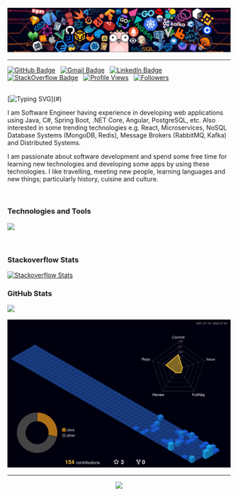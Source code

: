 <img src='images/header_01.png' alt="header"></img>
<hr/>


[![GitHub Badge](https://img.shields.io/badge/GitHub-100000?style=flat&logo=github&logoColor=white)](https://github.com/yildizmy)&nbsp;&nbsp;
[![Gmail Badge](https://img.shields.io/badge/Gmail-D14836?style=flat&logo=gmail&logoColor=white)](mailto:yildizmy@gmail.com)&nbsp;&nbsp;
[![LinkedIn Badge](https://img.shields.io/badge/LinkedIn-0077B5?style=flat&logo=linkedin&logoColor=white)](https://linkedin.com/in/yildizmurat)&nbsp;&nbsp;
[![StackOverflow Badge](https://img.shields.io/stackexchange/stackoverflow/r/1604048?style=flat&logo=stackoverflow&color=orange&label=StackOverflow)](https://stackoverflow.com/users/1604048/murat-y%c4%b1ld%c4%b1z?tab=profile)&nbsp;&nbsp;
[![Profile Views](https://komarev.com/ghpvc/?username=yildizmy&style=flat&label=Profile%20views)](#)&nbsp;&nbsp;
[![Followers](https://img.shields.io/github/followers/yildizmy.svg?style=social&label=Follow)](https://github.com/yildizmy?tab=followers)&nbsp;&nbsp;

<br/>[![Typing SVG](https://readme-typing-svg.herokuapp.com?font=comfortaa&center=false&color=EF8236&size=25&height=40&lines=Hello+world!;¡Hola+mundo!;Hallo+wereld!;Merhaba+dünya!;Привіт+світ!;Ciao+mondo!;Hallo+welt!;Bonjour+monde!;Helló+világ!;Γειά+σου+κόσμε!;Hei+maailma!;こんにちは世界！;Witaj+świecie!;Hej+världen!;Tere+maailm!)](#)

I am Software Engineer having experience in developing web applications using Java, C#, Spring Boot, .NET Core, Angular,
PostgreSQL, etc. Also interested in some trending technologies e.g. React, Microservices, NoSQL Database
Systems (MongoDB, Redis), Message Brokers (RabbitMQ, Kafka) and Distributed Systems.

I am passionate about software development and spend some free time for learning new technologies and developing some apps
by using these technologies. I like travelling, meeting new people, learning languages and new things; particularly
history, cuisine and culture.

<br/>


### Technologies and Tools
<p>
<img src="https://skillicons.dev/icons?i=java,cs,spring,hibernate,maven,dotnet,js,ts,angular,react,html,css,postgres,mysql,mongo,git,github,gitlab,docker,azure,idea,eclipse,vscode,sqlite&perline=12" />
</p>

<br/>


### Stackoverflow Stats

[//]: # (<a href="https://www.stackoverflow.com/users/1604048/murat-yıldız" target="_blank" rel="noreferrer"><img src="https://raw.githubusercontent.com/danielcranney/readme-generator/main/public/icons/socials/stackoverflow.svg" width="64" height="64" /></a>&nbsp;&nbsp;&nbsp;[![StackOverflow]&#40;https://github-readme-stackoverflow.vercel.app/?userID=1604048&layout=compact&theme=dark&#41;]&#40;https://stackoverflow.com/users/1604048/murat-yıldız&#41;)




[//]: # (<span style="margin-left:-32px">![Stackoverflow Card]&#40;https://readme-components.vercel.app/api?component=stackoverflow&stackoverflowid=1604048&theme=dark&#41;</span>)

[//]: # (<div style="text-align:left">)
    

[//]: # (</div>)

[![Stackoverflow Stats](https://readme-components.vercel.app/api?component=stackoverflow&stackoverflowid=1604048&theme=dark)]()

### GitHub Stats
<img height="auto" width="443px" src ="https://github-readme-stats.vercel.app/api?username=yildizmy&count_private=true&theme=slateorange&show_icons=true&hide_border=false&hide=&bg_color=00000000">

[![GitHub Stats](./profile-3d-contrib/profile-night-view.svg)]()

<hr>
<p style="text-align:center">
  <img src="https://capsule-render.vercel.app/api?type=waving&color=gradient&customColorList=2&height=110&&section=footer&animation=twinkling"/>
</p>
